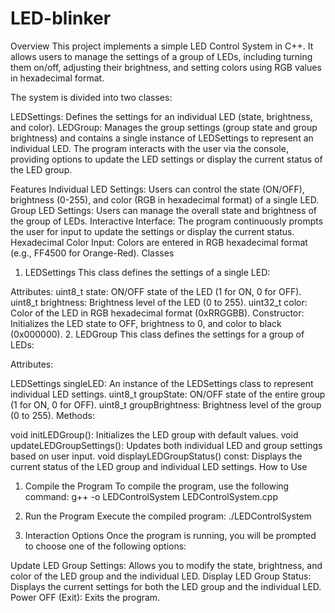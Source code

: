 # LED-blinker

Overview
This project implements a simple LED Control System in C++. It allows users to manage the settings of a group of LEDs, including turning them on/off, adjusting their brightness, and setting colors using RGB values in hexadecimal format.

The system is divided into two classes:

LEDSettings: Defines the settings for an individual LED (state, brightness, and color).
LEDGroup: Manages the group settings (group state and group brightness) and contains a single instance of LEDSettings to represent an individual LED.
The program interacts with the user via the console, providing options to update the LED settings or display the current status of the LED group.

Features
Individual LED Settings: Users can control the state (ON/OFF), brightness (0-255), and color (RGB in hexadecimal format) of a single LED.
Group LED Settings: Users can manage the overall state and brightness of the group of LEDs.
Interactive Interface: The program continuously prompts the user for input to update the settings or display the current status.
Hexadecimal Color Input: Colors are entered in RGB hexadecimal format (e.g., FF4500 for Orange-Red).
Classes
1. LEDSettings
This class defines the settings of a single LED:

Attributes:
uint8_t state: ON/OFF state of the LED (1 for ON, 0 for OFF).
uint8_t brightness: Brightness level of the LED (0 to 255).
uint32_t color: Color of the LED in RGB hexadecimal format (0xRRGGBB).
Constructor:
Initializes the LED state to OFF, brightness to 0, and color to black (0x000000).
2. LEDGroup
This class defines the settings for a group of LEDs:

Attributes:

LEDSettings singleLED: An instance of the LEDSettings class to represent individual LED settings.
uint8_t groupState: ON/OFF state of the entire group (1 for ON, 0 for OFF).
uint8_t groupBrightness: Brightness level of the group (0 to 255).
Methods:

void initLEDGroup(): Initializes the LED group with default values.
void updateLEDGroupSettings(): Updates both individual LED and group settings based on user input.
void displayLEDGroupStatus() const: Displays the current status of the LED group and individual LED settings.
How to Use
1. Compile the Program
To compile the program, use the following command:
g++ -o LEDControlSystem LEDControlSystem.cpp

2. Run the Program
Execute the compiled program:
./LEDControlSystem

3. Interaction Options
Once the program is running, you will be prompted to choose one of the following options:

Update LED Group Settings: Allows you to modify the state, brightness, and color of the LED group and the individual LED.
Display LED Group Status: Displays the current settings for both the LED group and the individual LED.
Power OFF (Exit): Exits the program.
